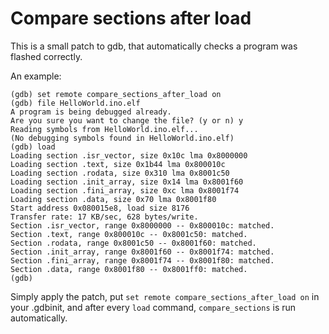 # Compare sections after load

This is a small patch to gdb, that automatically checks a program was flashed correctly.

An example:

```
(gdb) set remote compare_sections_after_load on
(gdb) file HelloWorld.ino.elf 
A program is being debugged already.
Are you sure you want to change the file? (y or n) y
Reading symbols from HelloWorld.ino.elf...
(No debugging symbols found in HelloWorld.ino.elf)
(gdb) load 
Loading section .isr_vector, size 0x10c lma 0x8000000
Loading section .text, size 0x1b44 lma 0x800010c
Loading section .rodata, size 0x310 lma 0x8001c50
Loading section .init_array, size 0x14 lma 0x8001f60
Loading section .fini_array, size 0xc lma 0x8001f74
Loading section .data, size 0x70 lma 0x8001f80
Start address 0x080015e8, load size 8176
Transfer rate: 17 KB/sec, 628 bytes/write.
Section .isr_vector, range 0x8000000 -- 0x800010c: matched.
Section .text, range 0x800010c -- 0x8001c50: matched.
Section .rodata, range 0x8001c50 -- 0x8001f60: matched.
Section .init_array, range 0x8001f60 -- 0x8001f74: matched.
Section .fini_array, range 0x8001f74 -- 0x8001f80: matched.
Section .data, range 0x8001f80 -- 0x8001ff0: matched.
(gdb) 
```

Simply apply the patch, put `set remote compare_sections_after_load on` in your .gdbinit, and after every `load` command, `compare_sections` is run automatically.